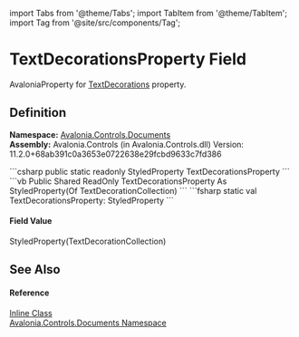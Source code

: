 import Tabs from '@theme/Tabs'; 
import TabItem from '@theme/TabItem'; 
import Tag from '@site/src/components/Tag'; 

# TextDecorationsProperty Field


AvaloniaProperty for <a href="P_Avalonia_Controls_Documents_Inline_TextDecorations">TextDecorations</a> property.



## Definition
**Namespace:** <a href="N_Avalonia_Controls_Documents">Avalonia.Controls.Documents</a>  
**Assembly:** Avalonia.Controls (in Avalonia.Controls.dll) Version: 11.2.0+68ab391c0a3653e0722638e29fcbd9633c7fd386

<Tabs groupId="api-code-preview">
<TabItem value="csharp" label="C#">
```csharp
public static readonly StyledProperty<TextDecorationCollection?> TextDecorationsProperty
```
</TabItem>
<TabItem value="vb" label="VB">
```vb
Public Shared ReadOnly TextDecorationsProperty As StyledProperty(Of TextDecorationCollection)
```
</TabItem>
<TabItem value="fsharp" label="F#">
```fsharp
static val TextDecorationsProperty: StyledProperty<TextDecorationCollection>
```
</TabItem>
</Tabs>



#### Field Value
StyledProperty(TextDecorationCollection)

## See Also


#### Reference
<a href="T_Avalonia_Controls_Documents_Inline">Inline Class</a>  
<a href="N_Avalonia_Controls_Documents">Avalonia.Controls.Documents Namespace</a>  
